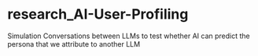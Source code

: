 # research_AI-User-Profiling
Simulation Conversations between LLMs to test whether AI can predict the persona that we attribute to another LLM
